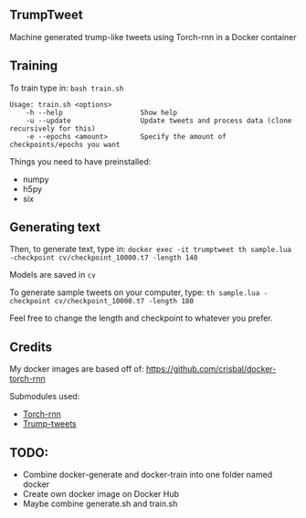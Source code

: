 ## TrumpTweet
Machine generated trump-like tweets using Torch-rnn in a Docker container

## Training
To train type in:
`bash train.sh`

```
Usage: train.sh <options>
    -h --help                   Show help
    -u --update                 Update tweets and process data (clone recursively for this)
    -e --epochs <amount>        Specify the amount of checkpoints/epochs you want
```

Things you need to have preinstalled:
- numpy
- h5py
- six

## Generating text
Then, to generate text, type in:
`docker exec -it trumptweet th sample.lua -checkpoint cv/checkpoint_10000.t7 -length 140`

Models are saved in `cv`

To generate sample tweets on your computer, type:
`th sample.lua -checkpoint cv/checkpoint_10000.t7 -length 180`

Feel free to change the length and checkpoint to whatever you prefer.

## Credits
My docker images are based off of: https://github.com/crisbal/docker-torch-rnn

Submodules used:

- [Torch-rnn](https://github.com/jcjohnson/torch-rnn)
- [Trump-tweets](https://github.com/bpb27/trump_tweet_data_archive)

## TODO:
- Combine docker-generate and docker-train into one folder named docker
- Create own docker image on Docker Hub
- Maybe combine generate.sh and train.sh
